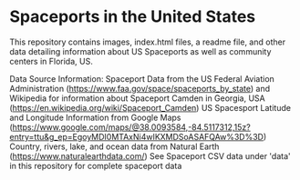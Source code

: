 # Spaceports in the United States
 This repository contains images, index.html files, a readme file, and other data detailing information about US Spaceports as well as community centers in Florida, US.
 
 Data Source Information: 
 Spaceport Data from the US Federal Aviation Administration (https://www.faa.gov/space/spaceports_by_state) and Wikipedia for information about Spaceport Camden in Georgia, USA (https://en.wikipedia.org/wiki/Spaceport_Camden)
US Spacesport Latitude and Longitude Information from Google Maps (https://www.google.com/maps/@38.0093584,-84.5117312,15z?entry=ttu&g_ep=EgoyMDI0MTAxNi4wIKXMDSoASAFQAw%3D%3D)
Country, rivers, lake, and ocean data from Natural Earth (https://www.naturalearthdata.com/)
See Spaceport CSV data under 'data' in this repository for complete spaceport data
